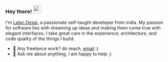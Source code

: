### Hey there! <img src="https://media.giphy.com/media/hvRJCLFzcasrR4ia7z/giphy.gif" width="25px">

I'm [Lalan Desai](https://http.cat/404), a passionate self-taught developer from india. My passion for software lies with dreaming up ideas and making them come true with elegant interfaces. I take great care in the experience, architecture, and code quality of the things I build.
- 💼 Any freelance work? do reach, [email](mailto:lalandesai@outlook.com) :)
- 💬 Ask me about anything, I am happy to help ;)
